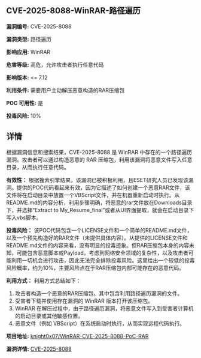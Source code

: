 ## CVE-2025-8088-WinRAR-路径遍历

**漏洞编号:** CVE-2025-8088

**漏洞类型:** 路径遍历

**影响应用:** WinRAR

**危害等级:** 高危，允许攻击者执行任意代码

**影响版本:** <= 7.12

**利用条件:** 需要用户主动解压恶意构造的RAR压缩包

**POC 可用性:** 是

**投毒风险:** 10%

## 详情

根据漏洞信息和搜索结果，CVE-2025-8088 是 WinRAR 中存在的一个路径遍历漏洞。攻击者可以通过构造恶意的 RAR 压缩包，利用该漏洞将恶意文件写入任意目录，从而执行任意代码。

**有效性：**
根据搜索引擎结果，该漏洞已被积极利用，且ESET研究人员已发现该漏洞。提供的POC代码看起来有效，因为它描述了如何创建一个恶意RAR文件，该文件将在启动目录中放置一个VBScript文件，并在机器重新启动时执行。从README.md的内容分析，利用步骤明确，将恶意的rar文件放在Downloads目录下，并选择“Extract to My_Resume_final”或者从UI界面提取，就会在启动目录下写入vbs脚本。

**投毒风险：**
该POC代码包含一个LICENSE文件和一个简单的README.md文件，以及一个预先构造好的RAR文件（未提供具体内容）。从提供的LICENSE文件和README.md文件的内容来看，没有明显的投毒迹象。但RAR压缩包本身的内容未知，可能包含恶意脚本或Payload。考虑到网络安全领域的复杂性，以及攻击者可能利用一切机会进行攻击，因此无法完全排除投毒风险。这里给出一个较低的投毒风险概率，约为10%，主要风险点在于RAR压缩包内部可能存在的恶意代码。

**利用方式：**
利用方式总结如下：
1.  攻击者构造一个恶意的RAR压缩包，其中包含利用路径遍历漏洞的文件。
2.  受害者下载并使用存在漏洞的 WinRAR 版本打开该压缩包。
3.  WinRAR 在解压过程中，由于路径遍历漏洞，将恶意文件写入到受害者计算机的启动目录或其他敏感位置。
4.  恶意文件（例如 VBScript）在系统启动时执行，从而实现远程代码执行。


**项目地址:** [knight0x07/WinRAR-CVE-2025-8088-PoC-RAR](https://github.com/knight0x07/WinRAR-CVE-2025-8088-PoC-RAR)

**漏洞详情:** [CVE-2025-8088](https://nvd.nist.gov/vuln/detail/CVE-2025-8088)